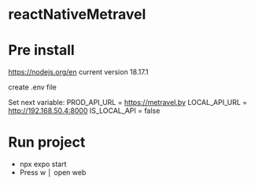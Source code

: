 # reactNativeMetravel

# Pre install

https://nodejs.org/en
current version 18.17.1

create .env file

Set next variable:
PROD_API_URL = https://metravel.by
LOCAL_API_URL = http://192.168.50.4:8000
IS_LOCAL_API = false

# Run project

- npx expo start
- Press w │ open web
